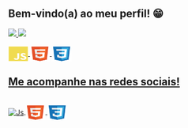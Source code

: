 ## Bem-vindo(a) ao meu perfil! 😁

 <div>
   <a href="https://github.com/diosefy">
   <img height="180em" src="https://github-readme-stats.vercel.app/api?username=diosefy&show_icons=true&theme=tokyonight&include_all_commits=true&count_private=true"/>
   <img height="180em" src="https://github-readme-stats.vercel.app/api/top-langs/?username=diosefy&layout=compact&langs_count=6&theme=tokyonight"/>
</div>
    
<div style="display: inline_block"><br>
  <img align="center" alt="Js" height="30" width="40" src="https://raw.githubusercontent.com/devicons/devicon/master/icons/javascript/javascript-plain.svg">
  <img align="center" alt="HTML" height="30" width="40" src="https://raw.githubusercontent.com/devicons/devicon/master/icons/html5/html5-original.svg">
  <img align="center" alt="CSS" height="30" width="40" src="https://raw.githubusercontent.com/devicons/devicon/master/icons/css3/css3-original.svg">
</div>

## Me acompanhe nas redes sociais!

<div style="display: inline_block"><br>
  <img align="center" alt="Js" height="30" width="40" src="[https://raw.githubusercontent.com/devicons/devicon/master/icons/javascript/javascript-plain.svg](https://cdn-icons-png.flaticon.com/128/733/733547.png)">
  <img align="center" alt="HTML" height="30" width="40" src="https://raw.githubusercontent.com/devicons/devicon/master/icons/html5/html5-original.svg">
  <img align="center" alt="CSS" height="30" width="40" src="https://raw.githubusercontent.com/devicons/devicon/master/icons/css3/css3-original.svg">
</div>
 
<br>
